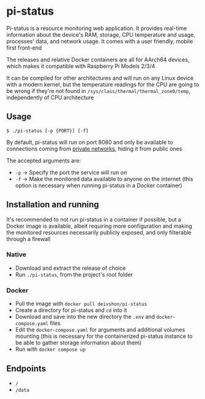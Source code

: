 # pi-status
Pi-status is a resource monitoring web application. It provides real-time information about the device's RAM, storage, CPU temperature and usage, processes' data, and network usage. It comes with a user friendly, mobile first front-end

The releases and relative Docker containers are all for AArch64 devices, which makes it compatible with Raspberry Pi Models 2/3/4

It can be compiled for other architectures and will run on any Linux device with a modern kernel, but the temperature readings for the CPU are going to be wrong if they're not found in `/sys/class/thermal/thermal_zone0/temp`, independently of CPU architecture

## Usage
```
$ ./pi-status [-p {PORT}] [-f]
```

By default, pi-status will run on port 8080 and only be available to connections coming from [private networks](https://en.wikipedia.org/wiki/Private_network), hiding it from public ones

The accepted arguments are:

- `-p` -> Specify the port the service will run on
- `-f` -> Make the monitored data available to anyone on the internet (this option is necessary when running pi-status in a Docker container)

## Installation and running
It's recommended to not run pi-status in a container if possible, but a Docker image is available, albeit requiring more configuration and making the monitored resources necessarily publicly exposed, and only filterable through a firewall

### Native
- Download and extract the release of choice
- Run `./pi-status`, from the project's root folder
### Docker
- Pull the image with `docker pull deivshon/pi-status`
- Create a directory for pi-status and `cd` into it
- Download and save into the new directory the `.env` and `docker-compose.yaml` files
- Edit the `docker-compose.yaml` for arguments and additional volumes mounting (this is necessary for the containerized pi-status instance to be able to gather storage information about them)
- Run with `docker compose up`

## Endpoints
- `/`
- `/data`
